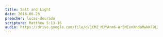 ```yaml
---
title: Salt and Light
date: 2016-06-26
preacher: lucas-dourado
scripture: Matthew 5:13-16
audio: https://drive.google.com/file/d/1CMZ_MJYAnm6-Wr5MIxnXndaMwkKF9L2F/view
---
```

